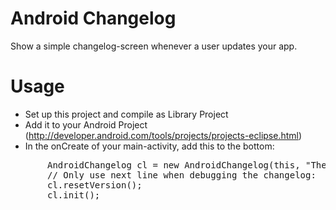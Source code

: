 Android Changelog
=================

Show a simple changelog-screen whenever a user updates your app.   
   
   
# Usage  
* Set up this project and compile as Library Project   
* Add it to your Android Project (http://developer.android.com/tools/projects/projects-eclipse.html)   
* In the onCreate of your main-activity, add this to the bottom:   

<pre>
       AndroidChangelog cl = new AndroidChangelog(this, "The content you want to show");     
       // Only use next line when debugging the changelog:   
       cl.resetVersion();   
       cl.init();   
</pre>

